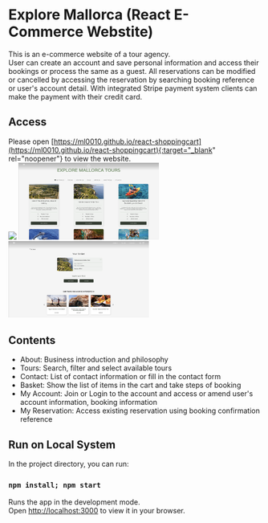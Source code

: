 # Explore Mallorca (React E-Commerce Webstite)
This is an e-commerce website of a tour agency.\
User can create an account and save personal information and access their bookings or process the same as a guest.
All reservations can be modified or cancelled by accessing the reservation by searching booking reference or user's account detail.
With integrated Stripe payment system clients can make the payment with their credit card.

## Access
Please open [https://ml0010.github.io/react-shoppingcart](https://ml0010.github.io/react-shoppingcart){:target="_blank" rel="noopener"} to view the website.\
<img src='./src/assets/screenshots/home.png' width='280'/>
<img src='./src/assets/screenshots/tour.png' width='280' />
<img src='./src/assets/screenshots/basket.png' width='280' />

## Contents
<ul>
    <li>About: Business introduction and philosophy</li>
    <li>Tours: Search, filter and select available tours</li>
    <li>Contact: List of contact information or fill in the contact form</li>
    <li>Basket: Show the list of items in the cart and take steps of booking</li>
    <li>My Account: Join or Login to the account and access or amend user's account information, booking information</li>
    <li>My Reservation: Access existing reservation using booking confirmation reference</li>
</ul>


## Run on Local System

In the project directory, you can run:

### `npm install; npm start`

Runs the app in the development mode.\
Open [http://localhost:3000](http://localhost:3000) to view it in your browser.

